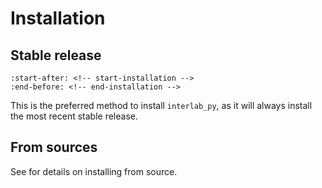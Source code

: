 # Installation

## Stable release

```{include} ../README.md
:start-after: <!-- start-installation -->
:end-before: <!-- end-installation -->
```

This is the preferred method to install `interlab_py`, as it will always install
the most recent stable release.

## From sources

See [](./contributing) for details on installing from source.
